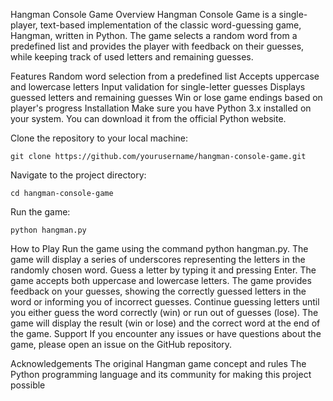 Hangman Console Game
Overview
Hangman Console Game is a single-player, text-based implementation of the classic word-guessing game, Hangman, written in Python. The game selects a random word from a predefined list and provides the player with feedback on their guesses, while keeping track of used letters and remaining guesses.

Features
Random word selection from a predefined list
Accepts uppercase and lowercase letters
Input validation for single-letter guesses
Displays guessed letters and remaining guesses
Win or lose game endings based on player's progress
Installation
Make sure you have Python 3.x installed on your system. You can download it from the official Python website.

Clone the repository to your local machine:

`
git clone https://github.com/yourusername/hangman-console-game.git
`

Navigate to the project directory:

`
cd hangman-console-game
`

Run the game:

`
python hangman.py
`

How to Play
Run the game using the command python hangman.py.
The game will display a series of underscores representing the letters in the randomly chosen word.
Guess a letter by typing it and pressing Enter. The game accepts both uppercase and lowercase letters.
The game provides feedback on your guesses, showing the correctly guessed letters in the word or informing you of incorrect guesses.
Continue guessing letters until you either guess the word correctly (win) or run out of guesses (lose).
The game will display the result (win or lose) and the correct word at the end of the game.
Support
If you encounter any issues or have questions about the game, please open an issue on the GitHub repository.

Acknowledgements
The original Hangman game concept and rules
The Python programming language and its community for making this project possible
